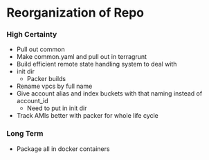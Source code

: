 # Reorganization of Repo 

### High Certainty 

- Pull out common 
- Make common.yaml and pull out in terragrunt
- Build efficient remote state handling system to deal with 
- init dir 
    - Packer builds 
- Rename vpcs by full name 
- Give account alias and index buckets with that naming instead of account_id 
    - Need to put in init dir 
- Track AMIs better with packer for whole life cycle 


### Long Term 

- Package all in docker containers 


